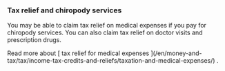 ###  Tax relief and chiropody services

You may be able to claim tax relief on medical expenses if you pay for
chiropody services. You can also claim tax relief on doctor visits and
prescription drugs.

Read more about [ tax relief for medical expenses ](/en/money-and-
tax/tax/income-tax-credits-and-reliefs/taxation-and-medical-expenses/) .
